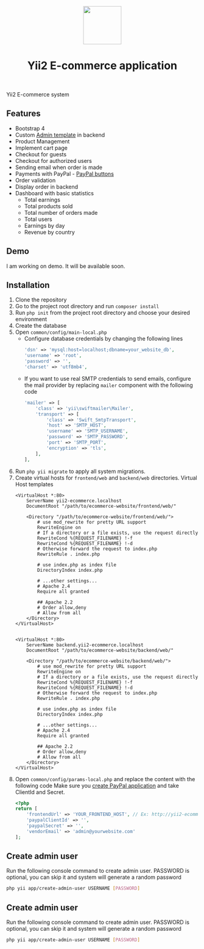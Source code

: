 <p align="center">
    <a href="https://github.com/yiisoft" target="_blank">
        <img src="https://avatars0.githubusercontent.com/u/993323" height="100px">
    </a>
    <h1 align="center">Yii2 E-commerce application</h1>
    <br>
</p>

Yii2 E-commerce system


## Features
 - Bootstrap 4
 - Custom [Admin template](https://startbootstrap.com/theme/sb-admin-2) in backend
 - Product Management
 - Implement cart page
 - Checkout for guests
 - Checkout for authorized users
 - Sending email when order is made
 - Payments with PayPal - [PayPal buttons](https://developer.paypal.com/demo/checkout/#/pattern/client)
 - Order validation
 - Display order in backend
 - Dashboard with basic statistics
    - Total earnings
    - Total products sold
    - Total number of orders made
    - Total users
    - Earnings by day
    - Revenue by country

## Demo

I am working on demo. It will be available soon.

## Installation
1. Clone the repository
1. Go to the project root directory and run `composer install`
1. Run `php init` from the project root directory and choose your desired environment
1. Create the database
1. Open `common/config/main-local.php`
    - Configure database credentials by changing the following lines
        ```php
        'dsn' => 'mysql:host=localhost;dbname=your_website_db',
        'username' => 'root',
        'password' => '',
        'charset' => 'utf8mb4',
        ```
    - If you want to use real SMTP credentials to send emails, configure the mail provider by replacing `mailer` component with the following code
        ```php
        'mailer' => [
            'class' => 'yii\swiftmailer\Mailer',
            'transport' => [
                'class' => 'Swift_SmtpTransport',
                'host' => 'SMTP_HOST',
                'username' => 'SMTP_USERNAME',
                'password' => 'SMTP_PASSWORD',
                'port' => 'SMTP_PORT',
                'encryption' => 'tls',
            ],
        ],
        ```
1. Run `php yii migrate` to apply all system migrations.
1. Create virtual hosts for `frontend/web` and `backend/web` directories.
    Virtual Host templates
    ```
    <VirtualHost *:80>
        ServerName yii2-ecommerce.localhost
        DocumentRoot "/path/to/ecommerce-website/frontend/web/"
        
        <Directory "/path/to/ecommerce-website/frontend/web/">
            # use mod_rewrite for pretty URL support
            RewriteEngine on
            # If a directory or a file exists, use the request directly
            RewriteCond %{REQUEST_FILENAME} !-f
            RewriteCond %{REQUEST_FILENAME} !-d
            # Otherwise forward the request to index.php
            RewriteRule . index.php

            # use index.php as index file
            DirectoryIndex index.php

            # ...other settings...
            # Apache 2.4
            Require all granted
            
            ## Apache 2.2
            # Order allow,deny
            # Allow from all
        </Directory>
    </VirtualHost>
    
    
    <VirtualHost *:80>
        ServerName backend.yii2-ecommerce.localhost
        DocumentRoot "/path/to/ecommerce-website/backend/web/"
        
        <Directory "/path/to/ecommerce-website/backend/web/">
            # use mod_rewrite for pretty URL support
            RewriteEngine on
            # If a directory or a file exists, use the request directly
            RewriteCond %{REQUEST_FILENAME} !-f
            RewriteCond %{REQUEST_FILENAME} !-d
            # Otherwise forward the request to index.php
            RewriteRule . index.php

            # use index.php as index file
            DirectoryIndex index.php

            # ...other settings...
            # Apache 2.4
            Require all granted
            
            ## Apache 2.2
            # Order allow,deny
            # Allow from all
        </Directory>
    </VirtualHost>
    ```
1. Open `common/config/params-local.php` and replace the content with the following code
    Make sure you [create PayPal application](https://developer.paypal.com/developer/applications/) and take ClientId and Secret.
    ```php
    <?php
    return [
        'frontendUrl' => 'YOUR_FRONTEND_HOST', // Ex: http://yii2-ecommerce.localhost
        'paypalClientId' => '',
        'paypalSecret' => '',
        'vendorEmail' => 'admin@yourwebsite.com'
    ];
    ```
    
## Create admin user
Run the following console command to create admin user. PASSWORD is optional, you can skip it and system will generate a random password
```bash
php yii app/create-admin-user USERNAME [PASSWORD]
```
    
## Create admin user
Run the following console command to create admin user. PASSWORD is optional, you can skip it and system will generate a random password
```bash
php yii app/create-admin-user USERNAME [PASSWORD]
```
    

